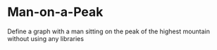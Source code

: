 # Man-on-a-Peak
Define a graph with a man sitting on the peak of the highest mountain without using any libraries
